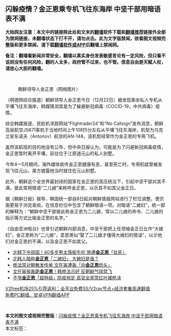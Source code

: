  <h2>闪躲疫情？金正恩乘专机飞往东海岸 中坚干部用暗语表不满</h2> <p class="notice"><b>大陆网友注意：本文中的链接除此处和文末的<a href="https://github.com/bannedbook/fanqiang" >翻墙</a>软件下载和<a href="https://github.com/killgcd/justmysocks/blob/master/README.md">翻墙推荐</a>链接外全部为禁网链接，未翻墙状态下打不开，请勿点击。此为文字版禁闻，欲看图文视频完整版和更多禁闻，请下载<a href="https://github.com/bannedbook/fanqiang">翻墙软件或APP</a>后翻墙上禁闻网。</p><p>备注：翻墙看新闻非常安全，翻墙以真实身份发表敏感言论有一定风险，但只看不说则没有任何风险，翻的人太多，政府管不过来，也不管。信息自由是天赋人权，请放心大胆的翻墙。</b></p>  <div class="entry"> <br /> <figure><figcaption class="wp-caption-text">朝鲜领导人金正恩（网络图片）</figcaption></figure> <p>（明德网综合报道）朝鲜领导人金正恩今日（12月22日）被发现乘坐私人专机从平壤飞往东海岸，韩媒猜测其是为了躲避新冠病毒（COCID-19，中共病毒）疫情。</p> <p>综合韩媒报道，民航机寻踪网站“Flightrader24”和“No Callsign”发布消息，朝鲜高丽航空JS671客机于当地时间上午10时5分左右从平壤飞往东海岸，机型为乌克兰安东诺夫（Antonov）航空的AN-148，该机型经常作为金正恩的专用飞机。</p>  <p>虽然该航班的目的地没有公布，但中央日报认为，可能是为了闪避新冠病毒疫情，金正恩暂时离开平壤，前往位于江原道元山的私人别墅。</p> <p>今年4—5月期间，海外媒体疯传金正恩健康有恙，甚至死亡时，专用机就曾被发现飞往元山，美方披露他当时就住在元山别墅。</p>  <p>此外，朝鲜这个全世界最封闭的国家在金正恩的高压统治下，引起中坚干部对其不满，彼此常用暗语“二儿媳”来称呼金正恩，以示其不如其父金正日。</p> <p>据《朝鲜日报》报导，韩国统一部自8日起对朝鲜情报网站进行了栏位调整，使页面更易于浏览查阅，在信息栏位中包含了朝鲜暗语一项。对暗语“二媳妇”，统一部的解释为：“朝鲜中坚干部彼此称金正恩为二儿媳，常以二儿媳的命令、二儿媳的指示等方式比喻金正恩的名字。”</p>  <p>《自由亚洲电台》也曾引述朝鲜内部消息，中坚干部把上任领袖金正日比作“大媳妇”，金正恩称为“二儿媳”，意思类似“娶了二儿媳才懂得大媳妇的情谊”，以示他们对金正恩的不满，以及金正恩不如其父。</p> <ul class='op-related-articles' title='相关阅读'> <li><a href='https://www.bannedbook.org/bnews/worldnews/20201222/1452448.html' target='_blank'>北韩下令锁国！40多岁男太饿偷牛吃 惨遭<b>金正恩</b>「处死」</a></li> <li><a href='https://www.bannedbook.org/bnews/cnnews/20201219/1450718.html' target='_blank'>北韩人暗称<b>金正恩</b>「二媳妇」 大媳妇是谁？</a></li> <li><a href='https://www.bannedbook.org/bnews/comments/20201216/1449059.html' target='_blank'>修法禁对朝散发传单 文在寅遭轰「向<b>金正恩</b>低头」</a></li> <li><a href='https://www.bannedbook.org/bnews/worldnews/20201215/1447991.html' target='_blank'>文在寅挨轰跪<b>金正恩</b>！韩修法示好 反朝鲜气球禁飞</a></li> <li><a href='https://www.bannedbook.org/bnews/worldnews/20201205/1442467.html' target='_blank'>不甩<b>金正恩</b>「超特级」防疫规定 高官全家赏红叶被枪决</a></li> </ul> <p class="texttj"> <a href="https://github.com/bannedbook/fanqiang/wiki/V2ray%E6%9C%BA%E5%9C%BA" target="_blank">V2free机场25%引荐返利：全平台免费SS/V2ray节点+经济套餐高速翻墙</a><br/> <a href="https://github.com/bannedbook/fanqiang/wiki/%E7%A6%81%E9%97%BB%E7%BD%91%E5%AE%89%E5%8D%93%E7%BF%BB%E5%A2%99%E6%96%B0%E9%97%BBAPP" target="_blank">免费PC翻墙、安卓VPN翻墙APP</a></p><p>&nbsp;</p><a name='sharetosocial'></a>       <div><b>本文的图文或视频完整版</b>：<a href='https://www.bannedbook.org/bnews/comments/20201223/1453048.html'>闪躲疫情？金正恩乘专机飞往东海岸 中坚干部用暗语表不满</a></div>  </div><!--END ENTRY--> <div class="postfooter"> <div>本文标签：</div>  </div><!--END POSTFOOTER--> 